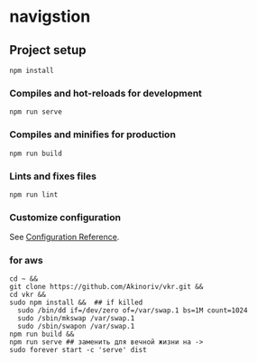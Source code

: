 # navigstion

## Project setup
```
npm install
```

### Compiles and hot-reloads for development
```
npm run serve
```

### Compiles and minifies for production
```
npm run build
```

### Lints and fixes files
```
npm run lint
```


### Customize configuration
See [Configuration Reference](https://cli.vuejs.org/config/).

### for aws
```
cd ~ &&
git clone https://github.com/Akinoriv/vkr.git && 
cd vkr && 
sudo npm install &&  ## if killed  
  sudo /bin/dd if=/dev/zero of=/var/swap.1 bs=1M count=1024
  sudo /sbin/mkswap /var/swap.1
  sudo /sbin/swapon /var/swap.1
npm run build && 
npm run serve ## заменить для вечной жизни на -> 
sudo forever start -c 'serve' dist
```
